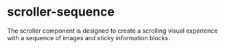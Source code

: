 # scroller-sequence
The scroller component is designed to create a scrolling visual experience with a sequence of images and sticky information blocks. 
